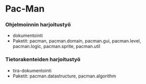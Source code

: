Pac-Man
=======

### Ohjelmoinnin harjoitustyö
- dokumentointi
- Paketit: pacman, pacman.domain, pacman.gui, pacman.level,	pacman.logic, pacman.sprite, pacman.util
	
### Tietorakenteiden harjoitustyö
- tira-dokumentointi
- Paketit: pacman.datastructure, pacman.algorithm
